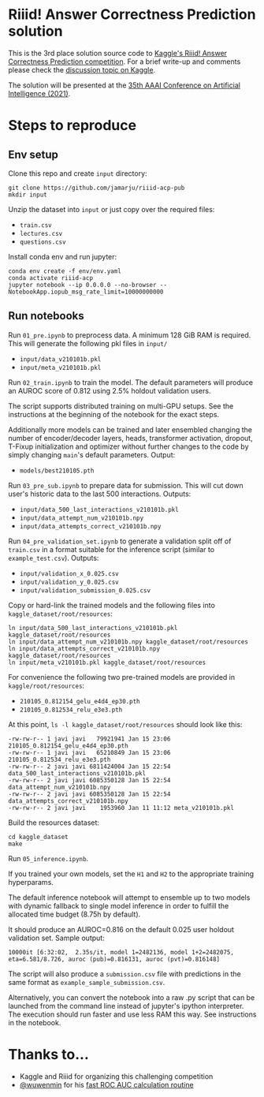 # Riiid! Answer Correctness Prediction solution

This is the 3rd place solution source code to [Kaggle's Riiid! Answer Correctness Prediction competition](https://www.kaggle.com/c/riiid-test-answer-prediction/overview). For a brief write-up and comments please check the [discussion topic on Kaggle](https://www.kaggle.com/c/riiid-test-answer-prediction/discussion/209585).

The solution will be presented at the [35th AAAI Conference on Artificial Intelligence (2021)](https://sites.google.com/view/tipce-2021/home).

# Steps to reproduce

## Env setup

Clone this repo and create `input` directory:

```
git clone https://github.com/jamarju/riiid-acp-pub
mkdir input
```

Unzip the dataset into `input` or just copy over the required files:

* `train.csv`
* `lectures.csv`
* `questions.csv`

Install conda env and run jupyter:

```
conda env create -f env/env.yaml
conda activate riiid-acp
jupyter notebook --ip 0.0.0.0 --no-browser --NotebookApp.iopub_msg_rate_limit=10000000000
```

## Run notebooks

Run `01_pre.ipynb` to preprocess data. A minimum 128 GiB RAM is required. This will generate the following pkl files in `input/`

* `input/data_v210101b.pkl`
* `input/meta_v210101b.pkl`

Run `02_train.ipynb` to train the model. The default parameters will produce an AUROC score of 0.812 using 2.5% holdout validation users.

The script supports distributed training on multi-GPU setups. See the instructions at the beginning of the notebook for the exact steps.

Additionally more models can be trained and later ensembled changing the number of encoder/decoder layers, heads, transformer activation, dropout, T-Fixup initialization and optimizer without further changes to the code by simply changing `main`'s default parameters. Output:

* `models/best210105.pth`

Run `03_pre_sub.ipynb` to prepare data for submission. This will cut down user's historic data to the last 500 interactions. Outputs:

* `input/data_500_last_interactions_v210101b.pkl`
* `input/data_attempt_num_v210101b.npy`
* `input/data_attempts_correct_v210101b.npy`

Run `04_pre_validation_set.ipynb` to generate a validation split off of `train.csv` in a format suitable for the inference script (similar to `example_test.csv`). Outputs:

* `input/validation_x_0.025.csv`
* `input/validation_y_0.025.csv`
* `input/validation_submission_0.025.csv`

Copy or hard-link the trained models and the following files into `kaggle_dataset/root/resources`:

```
ln input/data_500_last_interactions_v210101b.pkl kaggle_dataset/root/resources
ln input/data_attempt_num_v210101b.npy kaggle_dataset/root/resources
ln input/data_attempts_correct_v210101b.npy kaggle_dataset/root/resources
ln input/meta_v210101b.pkl kaggle_dataset/root/resources
```

For convenience the following two pre-trained models are provided in `kaggle/root/resources`:

* `210105_0.812154_gelu_e4d4_ep30.pth`
* `210105_0.812534_relu_e3e3.pth`

At this point, `ls -l kaggle_dataset/root/resources` should look like this:

```
-rw-rw-r-- 1 javi javi   79921941 Jan 15 23:06 210105_0.812154_gelu_e4d4_ep30.pth
-rw-rw-r-- 1 javi javi   65210849 Jan 15 23:06 210105_0.812534_relu_e3e3.pth
-rw-rw-r-- 2 javi javi 6811424004 Jan 15 22:54 data_500_last_interactions_v210101b.pkl
-rw-rw-r-- 2 javi javi 6085350128 Jan 15 22:54 data_attempt_num_v210101b.npy
-rw-rw-r-- 2 javi javi 6085350128 Jan 15 22:54 data_attempts_correct_v210101b.npy
-rw-rw-r-- 2 javi javi    1953960 Jan 11 11:12 meta_v210101b.pkl
```

Build the resources dataset:

```
cd kaggle_dataset
make
```

Run `05_inference.ipynb`.

If you trained your own models, set the `H1` and `H2` to the appropriate training hyperparams.

The default inference notebook will attempt to ensemble up to two models with dynamic fallback to single model inference in order to fulfill the allocated time budget (8.75h by default).

It should produce an AUROC=0.816 on the default 0.025 user holdout validation set. Sample output:

```
10000it [6:32:02,  2.35s/it, model 1=2482136, model 1+2=2482075, eta=6.581/8.726, auroc (pub)=0.816131, auroc (pvt)=0.816148]
```

The script will also produce a `submission.csv` file with predictions in the same format as `example_sample_submission.csv`.

Alternatively, you can convert the notebook into a raw .py script that can be launched from the command line instead of jupyter's ipython interpreter. The execution should run faster and use less RAM this way. See instructions in the notebook.

# Thanks to...

* Kaggle and Riiid for organizing this challenging competition
* [@wuwenmin](https://www.kaggle.com/wuwenmin) for his [fast ROC AUC calculation routine](https://www.kaggle.com/c/riiid-test-answer-prediction/discussion/208031)

